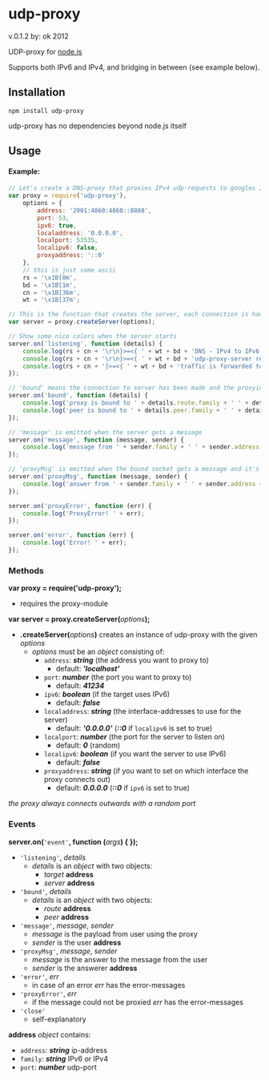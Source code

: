 # udp-proxy

v.0.1.2 by: ok 2012


UDP-proxy for [node.js](http://nodejs.org/)


Supports both IPv6 and IPv4, and bridging in between (see example below).

## Installation

`npm install udp-proxy`


udp-proxy has no dependencies beyond node.js itself

## Usage


#### Example:

```javascript
// Let's create a DNS-proxy that proxies IPv4 udp-requests to googles IPv6 DNS-server
var proxy = require('udp-proxy'),
	options = {
		address: '2001:4860:4860::8888',
		port: 53,
		ipv6: true,
		localaddress: '0.0.0.0',
		localport: 53535,
		localipv6: false,
		proxyaddress: '::0'
	},
	// this is just some ascii
	rs = '\x1B[0m',    
    bd = '\x1B[1m',
    cn = '\x1B[36m',
    wt = '\x1B[37m';

// This is the function that creates the server, each connection is handled internally
var server = proxy.createServer(options);

// Show some nice colors when the server starts
server.on('listening', function (details) {
	console.log(rs + cn + '\r\n}>=<{ ' + wt + bd + 'DNS - IPv4 to IPv6 proxy' + rs + cn + ' }>=<{ ' + wt + bd + 'by: ok 2012');
	console.log(rs + cn + '\r\n}>=<{ ' + wt + bd + 'udp-proxy-server ready on ' + details.server.family + ' ' + details.server.address + ':' + details.server.port);
	console.log(rs + cn + '}>=<{ ' + wt + bd + 'traffic is forwarded to ' + details.target.family + ' ' + details.target.address + ':' + details.target.port + rs);
});

// 'bound' means the connection to server has been made and the proxying is in action
server.on('bound', function (details) {
	console.log('proxy is bound to ' + details.route.family + ' ' + details.route.address + ':' + details.route.port);
	console.log('peer is bound to ' + details.peer.family + ' ' + details.peer.address + ':' + details.peer.port);
});

// 'message' is emitted when the server gets a message
server.on('message', function (message, sender) {
	console.log('message from ' + sender.family + ' ' + sender.address + ':' + sender.port);
});

// 'proxyMsg' is emitted when the bound socket gets a message and it's send back to the peer the socket was bound to
server.on('proxyMsg', function (message, sender) {
	console.log('answer from ' + sender.family + ' ' + sender.address + ':' + sender.port);
});

server.on('proxyError', function (err) {
	console.log('ProxyError! ' + err);
});

server.on('error', function (err) {
	console.log('Error! ' + err);
});
```
### Methods
__var proxy = require('udp-proxy');__
* requires the proxy-module

__var server = proxy.createServer(__*options*__);__

* __.createServer(__*options*__)__ creates an instance of udp-proxy with the given *options*
	* *options* must be an *object* consisting of:
	  * `address`: __*string*__ (the address you want to proxy to)
	    * default: __*'localhost'*__
	  * `port`: __*number*__ (the port you want to proxy to)
	    * default: __*41234*__
	  * `ipv6`: __*boolean*__ (if the target uses IPv6)
	    * default: __*false*__
	  * `localaddress`: __*string*__ (the interface-addresses to use for the server)
	    * default: __*'0.0.0.0'*__ (__*::0*__ if `localipv6` is set to true)
	  * `localport`: __*number*__ (the port for the server to listen on)
	    * default: __*0*__ (random)
	  * `localipv6`: __*boolean*__ (if you want the server to use IPv6)
	    * default: __*false*__
	  * `proxyaddress`: __*string*__ (if you want to set on which interface the proxy connects out)
	    * default: __*0.0.0.0*__ (__*::0*__ if `ipv6` is set to true)

*the proxy always connects outwards with a random port*

### Events

__server.on(__`'event'`__, function (__*args*__) { });__

* `'listening'`, *details*
  * *details* is an *object* with two objects:
    * *target* __address__
    * *server* __address__
* `'bound'`, *details*
  * *details* is an *object* with two objects: 
    * *route* __address__
    * *peer* __address__
* `'message'`, *message*, *sender*
  * *message* is the payload from user using the proxy
  * *sender* is the user __address__
* `'proxyMsg'`, *message*, *sender*
  * *message* is the answer to the message from the user
  * *sender* is the answerer __address__
* `'error'`, *err*
  * in case of an error *err* has the error-messages
* `'proxyError'`, *err*
  * if the message could not be proxied *err* has the error-messages
* `'close'`
  * self-explanatory


__address__ *object* contains:
* `address`: __*string*__ ip-address
* `family`: __*string*__ IPv6 or IPv4
* `port`: __*number*__ udp-port
